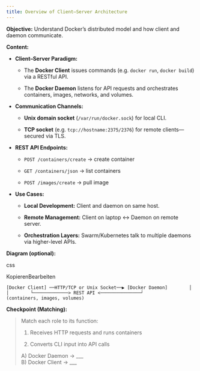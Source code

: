 ```yaml
---
title: Overview of Client–Server Architecture
---
```

**Objective:** Understand Docker’s distributed model and how client and daemon communicate.

**Content:**

- **Client–Server Paradigm:**
    
    - The **Docker Client** issues commands (e.g. `docker run`, `docker build`) via a RESTful API.
        
    - The **Docker Daemon** listens for API requests and orchestrates containers, images, networks, and volumes.
        
- **Communication Channels:**
    
    - **Unix domain socket** (`/var/run/docker.sock`) for local CLI.
        
    - **TCP socket** (e.g. `tcp://hostname:2375/2376`) for remote clients—secured via TLS.
        
- **REST API Endpoints:**
    
    - `POST /containers/create` → create container
        
    - `GET /containers/json` → list containers
        
    - `POST /images/create` → pull image
        
- **Use Cases:**
    
    - **Local Development:** Client and daemon on same host.
        
    - **Remote Management:** Client on laptop ↔ Daemon on remote server.
        
    - **Orchestration Layers:** Swarm/Kubernetes talk to multiple daemons via higher-level APIs.
        

**Diagram (optional):**

css

KopierenBearbeiten

`[Docker Client] ──HTTP/TCP or Unix Socket──▶ [Docker Daemon]        │                                         │        └─────────────> REST API <───────────────┘              (containers, images, volumes)`

**Checkpoint (Matching):**

> Match each role to its function:
> 
> 1. Receives HTTP requests and runs containers
>     
> 2. Converts CLI input into API calls
>     
> 
> A) Docker Daemon → ___  
> B) Docker Client → ___